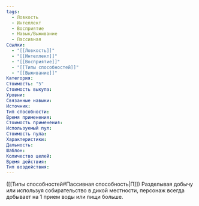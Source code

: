 ```yaml
---
tags:
  - Ловкость
  - Интеллект
  - Восприятие
  - Навык/Выживание
  - Пассивная
Ссылки:
  - "[[Ловкость]]"
  - "[[Интеллект]]"
  - "[[Восприятие]]"
  - "[[Типы способностей]]"
  - "[[Выживание]]"
Категория: 
Стоимость: "5"
Стоимость выкупа:
Уровни:
Связанные навыки:
Источник:
Тип способности:
Время применения:
Стоимость применения:
Используемый пул:
Стоимость пула:
Характеристики:
Дальность:
Шаблон:
Количество целей:
Время действия:
Тип воздействия:
---
```

([[Типы способностей#Пассивная способность|П]]) Разделывая добычу или используя собирательство в дикой местности, персонаж всегда добывает на 1 прием воды или пищи больше. 